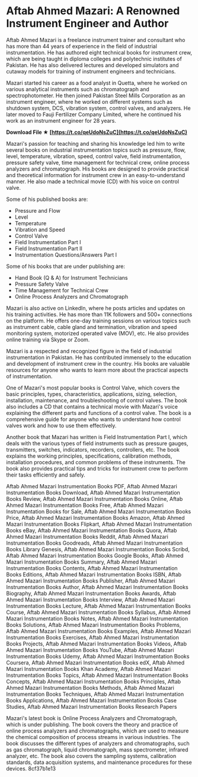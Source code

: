 # Aftab Ahmed Mazari: A Renowned Instrument Engineer and Author
 
Aftab Ahmed Mazari is a freelance instrument trainer and consultant who has more than 44 years of experience in the field of industrial instrumentation. He has authored eight technical books for instrument crew, which are being taught in diploma colleges and polytechnic institutes of Pakistan. He has also delivered lectures and developed simulators and cutaway models for training of instrument engineers and technicians.
 
Mazari started his career as a food analyst in Quetta, where he worked on various analytical instruments such as chromatograph and spectrophotometer. He then joined Pakistan Steel Mills Corporation as an instrument engineer, where he worked on different systems such as shutdown system, DCS, vibration system, control valves, and analyzers. He later moved to Fauji Fertilizer Company Limited, where he continued his work as an instrument engineer for 28 years.
 
**Download File ★ [https://t.co/qeUdoNsZuC](https://t.co/qeUdoNsZuC)**


 
Mazari's passion for teaching and sharing his knowledge led him to write several books on industrial instrumentation topics such as pressure, flow, level, temperature, vibration, speed, control valve, field instrumentation, pressure safety valve, time management for technical crew, online process analyzers and chromatograph. His books are designed to provide practical and theoretical information for instrument crew in an easy-to-understand manner. He also made a technical movie (CD) with his voice on control valve.
 
Some of his published books are:
 
- Pressure and Flow
- Level
- Temperature
- Vibration and Speed
- Control Valve
- Field Instrumentation Part I
- Field Instrumentation Part II
- Instrumentation Questions/Answers Part I

Some of his books that are under publishing are:

- Hand Book (Q & A) for Instrument Technicians
- Pressure Safety Valve
- Time Management for Technical Crew
- Online Process Analyzers and Chromatograph

Mazari is also active on LinkedIn, where he posts articles and updates on his training activities. He has more than 11K followers and 500+ connections on the platform. He offers one-day training sessions on various topics such as instrument cable, cable gland and termination, vibration and speed monitoring system, motorized operated valve (MOV), etc. He also provides online training via Skype or Zoom.
 
Mazari is a respected and recognized figure in the field of industrial instrumentation in Pakistan. He has contributed immensely to the education and development of instrument crew in the country. His books are valuable resources for anyone who wants to learn more about the practical aspects of instrumentation.
  
One of Mazari's most popular books is Control Valve, which covers the basic principles, types, characteristics, applications, sizing, selection, installation, maintenance, and troubleshooting of control valves. The book also includes a CD that contains a technical movie with Mazari's voice explaining the different parts and functions of a control valve. The book is a comprehensive guide for anyone who wants to understand how control valves work and how to use them effectively.
 
Another book that Mazari has written is Field Instrumentation Part I, which deals with the various types of field instruments such as pressure gauges, transmitters, switches, indicators, recorders, controllers, etc. The book explains the working principles, specifications, calibration methods, installation procedures, and common problems of these instruments. The book also provides practical tips and tricks for instrument crew to perform their tasks efficiently and safely.
 
Aftab Ahmed Mazari Instrumentation Books PDF,  Aftab Ahmed Mazari Instrumentation Books Download,  Aftab Ahmed Mazari Instrumentation Books Review,  Aftab Ahmed Mazari Instrumentation Books Online,  Aftab Ahmed Mazari Instrumentation Books Free,  Aftab Ahmed Mazari Instrumentation Books for Sale,  Aftab Ahmed Mazari Instrumentation Books Price,  Aftab Ahmed Mazari Instrumentation Books Amazon,  Aftab Ahmed Mazari Instrumentation Books Flipkart,  Aftab Ahmed Mazari Instrumentation Books eBay,  Aftab Ahmed Mazari Instrumentation Books Quora,  Aftab Ahmed Mazari Instrumentation Books Reddit,  Aftab Ahmed Mazari Instrumentation Books Goodreads,  Aftab Ahmed Mazari Instrumentation Books Library Genesis,  Aftab Ahmed Mazari Instrumentation Books Scribd,  Aftab Ahmed Mazari Instrumentation Books Google Books,  Aftab Ahmed Mazari Instrumentation Books Summary,  Aftab Ahmed Mazari Instrumentation Books Contents,  Aftab Ahmed Mazari Instrumentation Books Editions,  Aftab Ahmed Mazari Instrumentation Books ISBN,  Aftab Ahmed Mazari Instrumentation Books Publisher,  Aftab Ahmed Mazari Instrumentation Books Author,  Aftab Ahmed Mazari Instrumentation Books Biography,  Aftab Ahmed Mazari Instrumentation Books Awards,  Aftab Ahmed Mazari Instrumentation Books Interview,  Aftab Ahmed Mazari Instrumentation Books Lecture,  Aftab Ahmed Mazari Instrumentation Books Course,  Aftab Ahmed Mazari Instrumentation Books Syllabus,  Aftab Ahmed Mazari Instrumentation Books Notes,  Aftab Ahmed Mazari Instrumentation Books Solutions,  Aftab Ahmed Mazari Instrumentation Books Problems,  Aftab Ahmed Mazari Instrumentation Books Examples,  Aftab Ahmed Mazari Instrumentation Books Exercises,  Aftab Ahmed Mazari Instrumentation Books Projects,  Aftab Ahmed Mazari Instrumentation Books Videos,  Aftab Ahmed Mazari Instrumentation Books YouTube,  Aftab Ahmed Mazari Instrumentation Books Udemy,  Aftab Ahmed Mazari Instrumentation Books Coursera,  Aftab Ahmed Mazari Instrumentation Books edX,  Aftab Ahmed Mazari Instrumentation Books Khan Academy,  Aftab Ahmed Mazari Instrumentation Books Topics,  Aftab Ahmed Mazari Instrumentation Books Concepts,  Aftab Ahmed Mazari Instrumentation Books Principles,  Aftab Ahmed Mazari Instrumentation Books Methods,  Aftab Ahmed Mazari Instrumentation Books Techniques,  Aftab Ahmed Mazari Instrumentation Books Applications,  Aftab Ahmed Mazari Instrumentation Books Case Studies,  Aftab Ahmed Mazari Instrumentation Books Research Papers
 
Mazari's latest book is Online Process Analyzers and Chromatograph, which is under publishing. The book covers the theory and practice of online process analyzers and chromatographs, which are used to measure the chemical composition of process streams in various industries. The book discusses the different types of analyzers and chromatographs, such as gas chromatograph, liquid chromatograph, mass spectrometer, infrared analyzer, etc. The book also covers the sampling systems, calibration standards, data acquisition systems, and maintenance procedures for these devices.
 8cf37b1e13
 
